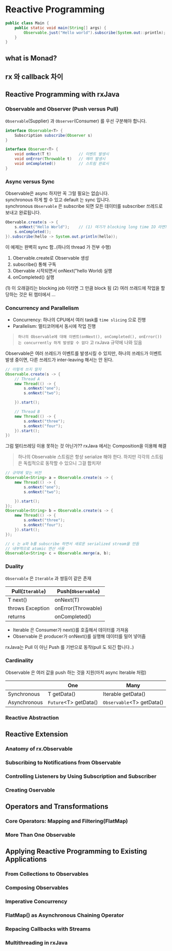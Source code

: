 # Reactive Programming

```java
public class Main {
    public static void main(String[] args) {
        Observable.just("Hello world").subscribe(System.out::println);
    }
}
```

## what is Monad?
## rx 와 callback 차이



## Reactive Programming with rxJava

### Observable and Observer (Push versus Pull)

``Observable``(Supplier) 과 ``Observer``(Consumer) 를 우선 구분해야 합니다.

```java
interface Observable<T> {
    Subscription subscribe(Observer s)
}
```

```java
interface Observer<T> {
    void onNext(T t)            // 이벤트 발생시
    void onError(Throwable t)   // 에러 발생시
    void onCompleted()          // 스트림 완료시
}
```

### Async versus Sync

Observable은 async 하지만 꼭 그럴 필요는 없습니다.  
synchronous 하게 할 수 있고 default 는 sync 입니다.  
synchronous ``Observable`` 은 subscribe 되면  모든 데이터를 subscriber 쓰레드로 보내고 완료됩니다.

```java
Obervable.create(s -> {
    s.onNext("Hello World");    // (1) 여기가 blocking long time IO 라면?? 그만큼 기다려야 함.
    s.onCompleted();
}).subscribe(hello -> System.out.println(hello));
```

이 예제는 완벽히 sync 함..(하나의 thread 가 전부 수행)
1. Obervable.create로 Observable 생성
2. subscribe() 통해 구독
3. Obervable 시작되면서 onNext("hello World) 실행
4. onCompleted() 실행

(1) 이 오래걸리는 blocking job 이라면 그 만큼 block 됨
(2) 여러 쓰래드에 작업을 할당하는 것은 뒤 챕터에서 ...



### Concurrency and Parallelism
- Concurrency: 하나의 CPU에서 여러 task를 ``time slicing`` 으로 진행
- Parallelism: 멀티코어에서 동시에 작업 진행

> ``하나의 Observable에 대해 이벤트(onNext(), onCompleted(), onError()) 는 concurrently 하게 발생할 수 없다``  고 rxJava 규약에 나와 있음

Observable은  여러 쓰레드가 이벤트를 발생시킬 수 있지만, 하나의 쓰레드가 이벤트 발생 중이면, 다른 쓰레드가 inter-leaving 해서는 안 된다.  

```java
// 이렇게 쓰지 말자
Observable.create(s -> {
    // Thread A
    new Thread(() -> {
        s.onNext("one");
        s.onNext("two");

    }).start();

    // Thread B
    new Thread(() -> {
        s.onNext("three");
        s.onNext("four");
    }).start();
})
```

그럼 멀티쓰레딩 이용 못하는 것 아닌가?? rxJava 에서는 Composition을 이용해 해결

> 하나의 Observable 스트림은 항상 serialize 해야 한다. 하지만 각각의 스트림은 독립적으로 동작할 수 있으니 그걸 합치자!

```java
// 규약에 맞는 버전
Observable<String> a = Observable.create(s -> {
    new Thread(() -> {
        s.onNext("one");
        s.onNext("two");

    }).start();
});
Observable<String> b = Observable.create(s -> {
    new Thread(() -> {
        s.onNext("three");
        s.onNext("four");
    }).start();
});

// c 는 a와 b를 subscribe 하면서 새로운 serialized stream을 만듬
// 내부적으로 atomic 연산 사용
Observable<String> c = Observable.merge(a, b);
```

### Duality

``Observable`` 은 ``Iterable`` 과 쌍둥이 같은 존재

| Pull(``Iterable``)| Push(``Observable``)|          
| -------------     | -------------     |
| T next()          | onNext(T)         | 
| throws Exception  | onError(Throwable)|   
| returns           | onCompleted()     |

- Iterable 은 Consumer가 next()를 호출해서 데이터를 가져옴
- Observable 은 producer가 onNext()를 실행해 데이터를 밀어 넣어줌

rxJava는 Pull 이 아닌 Push 를 기반으로 동작(pull 도 되긴 합니다..)

### Cardinality

Observable 은  여러 값을 push 하는 것을 지원(마치 async Iterable 처럼)

|    | One| Many|          
----- | -------------     | -------------  |
|Synchronous | T getData()         | Iterable<T> getData() | 
|Asynchronous| ``Future``\<T\> getData()  | ``Observable``\<T\> getData()| 

### Reactive Abstraction

## Reactive Extension

### Anatomy of rx.Observable

### Subscribing to Notifications from Observable

### Controlling Listeners by Using Subscription and Subscriber<T>

### Creating Oservable

## Operators and Transformations

### Core Operators: Mapping and Filtering(FlatMap)

### More Than One Observable

## Applying Reactive Programming to Existing Applications

### From Collections to Observables

### Composing Observables

### Imperative Concurrency

### FlatMap() as Asynchronous Chaining Operator

### Repacing Callbacks with Streams

### Multithreading in rxJava
